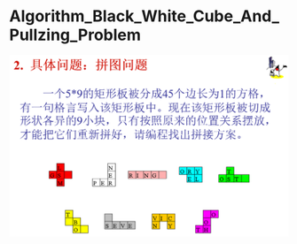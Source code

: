 # Algorithm_Black_White_Cube_And_Pullzing_Problem

![avatar](https://github.com/johnmaster/Algorithm_Black_White_Cube_And_Pullzing_Problem/blob/master/拼图1.png)
